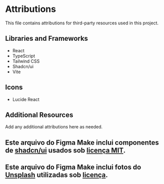 
# Attributions

This file contains attributions for third-party resources used in this project.

## Libraries and Frameworks
- React
- TypeScript
- Tailwind CSS
- Shadcn/ui
- Vite

## Icons
- Lucide React

## Additional Resources
Add any additional attributions here as needed.


## Este arquivo do Figma Make inclui componentes de [shadcn/ui](https://ui.shadcn.com/) usados sob [licença MIT](https://github.com/shadcn-ui/ui/blob/main/LICENSE.md).

## Este arquivo do Figma Make inclui fotos do [Unsplash](https://unsplash.com) utilizadas sob [licença](https://unsplash.com/license).